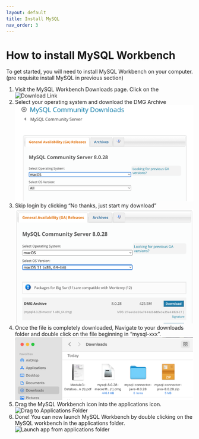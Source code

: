 ```yaml
---
layout: default
title: Install MySQL
nav_order: 3
---
```



# How to install MySQL Workbench
To get started, you will need to install MySQL Workbench on your computer. (pre requisite install MySQL in previous section)



1. Visit the MySQL Workbench Downloads page. Click on the 
   ![Download Link](https://dev.mysql.com/downloads/workbench/)
2. Select your operating system and download the DMG Archive
   ![Choose OS](https://github.com/vasshorin/VPD-Comm/blob/Gh-pages/assets/images/Picture1.png?raw=true)
3. Skip login by clicking “No thanks, just start my download”
	 ![DMG Archive](https://github.com/vasshorin/VPD-Comm/blob/Gh-pages/assets/images/Picture2.png?raw=true)
4. Once the file is completely downloaded, Navigate to your downloads folder and double click on the file beginning in “mysql-xxx”.
   ![Open Downloads](https://github.com/vasshorin/VPD-Comm/blob/Gh-pages/assets/images/Picture4.png?raw=true)
5. Drag the MySQL Workbench icon into the applications icon.
   ![Drag to Applications Folder](https://user-images.githubusercontent.com/47158051/162035221-2f106f90-e3f5-4c34-9329-94987524502a.png)
6. Done! You can now launch MySQL Workbench by double clicking on the MySQL workbench in the applications folder.
   ![Launch app from applications folder](https://user-images.githubusercontent.com/47158051/162035408-22421058-13a0-473d-a4d9-347eb6133d9a.png)

 
